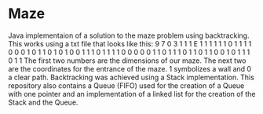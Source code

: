 # Maze
Java implementaion of a solution to the maze problem using backtracking.
This works using a txt file that looks like this:
9 7
0 3
1 1 1 Ε 1 1 1
1 1 1 0 1 1 1
1 0 0 0 1 0 1
1 0 1 0 1 0 0
1 1 1 0 1 1 1
1 0 0 0 0 0 1
1 0 1 1 1 0 1
1 0 1 1 0 0 1
0 1 1 1 0 1 1
The first two numbers are the dimensions of our maze.
The next two are the coordinates for the entrance of the maze.
1 symbolizes a wall and 0 a clear path.
Backtracking was achieved using a Stack implementation.
This repository also contains a Queue (FIFO) used for the creation of a Queue with one pointer and an implementation of a linked list for the creation of the Stack and the Queue.
